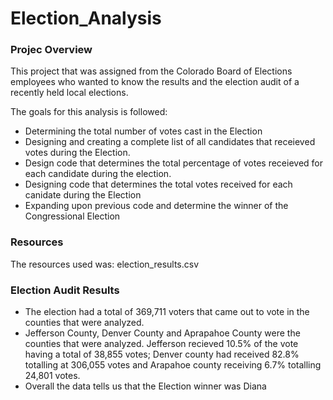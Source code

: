 # Election_Analysis

### Projec Overview

This project that was assigned from the Colorado Board of Elections employees who wanted to know the results and the election audit of a recently held local elections. 

The goals for this analysis is followed:

* Determining the total number of votes cast in the Election 
* Designing and creating a complete list of all candidates that receieved votes during the Election. 
* Design code that determines the total percentage of votes receieved for each candidate during the election.
* Designing code that determines the total votes received for each canidate during the Election
* Expanding upon previous code and determine the winner of the Congressional Election


### Resources 

The resources used was: election_results.csv


### Election Audit Results

* The election had a total of 369,711 voters that came out to vote in the counties that were analyzed. 
* Jefferson County, Denver County and Aprapahoe County were the counties that were analyzed. Jefferson recieved 10.5% of the vote having a total of 38,855 votes; Denver county had received 82.8% totalling at 306,055 votes and Arapahoe county receiving 6.7% totalling 24,801 votes. 
* Overall the data tells us that the Election winner was Diana 
